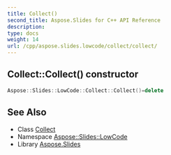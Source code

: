 ```yaml
---
title: Collect()
second_title: Aspose.Slides for C++ API Reference
description: 
type: docs
weight: 14
url: /cpp/aspose.slides.lowcode/collect/collect/
---
```

## Collect::Collect() constructor




```cpp
Aspose::Slides::LowCode::Collect::Collect()=delete
```

## See Also

* Class [Collect](./)
* Namespace [Aspose::Slides::LowCode](../)
* Library [Aspose.Slides](../../)